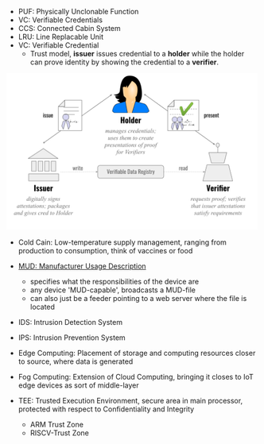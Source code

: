 - PUF: Physically Unclonable Function
- VC: Verifiable Credentials
- CCS: Connected Cabin System
- LRU: Line Replacable Unit
- VC: Verifiable Credential
  - Trust model, **issuer** issues credential to a **holder** while the holder can prove identity by
    showing the credential to a **verifier**.

![Trust model](./.assets/VC_triangle_of_Trust.svg.png)

- Cold Cain: Low-temperature supply management, ranging from production to consumption, think of
  vaccines or food

- [MUD: Manufacturer Usage Description](https://resources.infosecinstitute.com/topic/how-to-mitigate-iot-attacks-using-manufacturer-usage-description-mud/)

  - specifies what the responsibilities of the device are
  - any device 'MUD-capable', broadcasts a MUD-file
  - can also just be a feeder pointing to a web server where the file is located

- IDS: Intrusion Detection System
- IPS: Intrusion Prevention System

- Edge Computing: Placement of storage and computing resources closer to source, where data is
  generated
- Fog Computing: Extension of Cloud Computing, bringing it closes to IoT edge devices as sort of
  middle-layer

- TEE: Trusted Execution Environment, secure area in main processor, protected with respect to
  Confidentiality and Integrity
  - ARM Trust Zone
  - RISCV-Trust Zone
